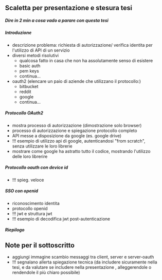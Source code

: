 ## Scaletta per presentazione e stesura tesi

##### Dire in 2 min a cosa vado a parare con questa tesi
##### Introduzione
* descrizione problema:
    richiesta di autorizzazione/ verifica identita per l'utilizzo di API di un servizio
* diversi metodi risolutivi
    * qualcosa fatto in casa che non ha assolutamente senso di esistere
    * basic auth
    * pem keys
    * continua...
* oauth2 (elencare un paio di aziende che utilizzano il protocollo:)
    * bitbucket
    * reddit
    * google
    * continua...

##### Protocollo OAuth2
* mostra processo di autorizzazione (dimostrazione solo browser)
* processo di autorizzazione e spiegazione protocollo completo
* API messe a disposizione da google (es. google drive)
* !!! esempio di utilizzo api di google, autenticandosi "from scratch", senza utilizzare le loro librerie
* mostrare come google ha astratto tutto il codice, mostrando l'utilizzo delle loro librerire

##### Protocollo oauth con device id
* !!! spieg. veloce

##### SSO con openid
* riconoscimento identita
* protocollo openid
* !!! jwt e struttura jwt
* !!! esempio di decodifica jwt post-autenticazione

##### Riepilogo


## Note per il sottoscritto
* aggiungi immagine scambio messaggi tra client, server e server-oauth
* !!! segnalano allerta spiegazione tecnica (da includere sicuramente nella tesi, e da valutare se includere nella presentazione
, alleggerendole o rendendole il più chiaro possibile)
